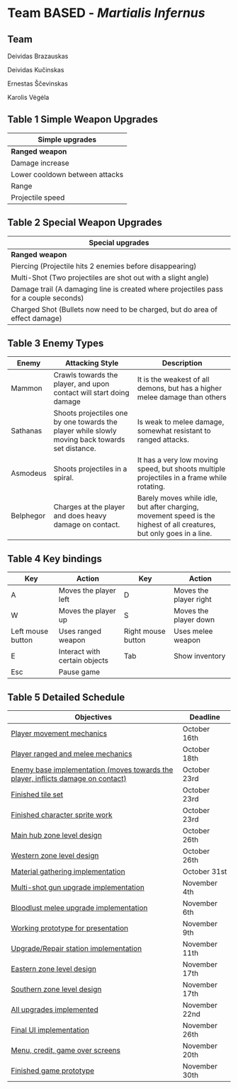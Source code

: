# Team BASED - _Martialis Infernus_

## Team

Deividas Brazauskas

Deividas Kučinskas

Ernestas Ščevinskas

Karolis Vėgėla

## Table 1 Simple Weapon Upgrades

|**Simple upgrades** |
| - |
|**Ranged weapon** |**Melee weapon** |
|Damage increase |
|Lower cooldown between attacks |
|Range |“Swing” size |
|Projectile speed |“Swing” speed |

## Table 2 Special Weapon Upgrades

|**Special upgrades** |
| - |
|**Ranged weapon** |**Melee weapon** |
|Piercing (Projectile hits 2 enemies before disappearing) |Bloodlust (Attack cooldown is temporarily increased with each kill, but disables the weapon for a while after ending) |
|Multi-Shot (Two projectiles are shot out with a slight angle) |Projectile contact (Allows for swings to hit projectiles and destroy them) |
|Damage trail (A damaging line is created where projectiles pass for a couple seconds) |Projectile deflect (projectile contact is required) (hitting projectiles now deflects them towards enemies instead) |
|Charged Shot (Bullets now need to be charged, but do area of effect damage) |Wind shield (a weak shield is created after a swing which stays around for a few seconds) |

## Table 3 Enemy Types

|**Enemy** |**Attacking Style** |**Description** |
| - | - | - |
|Mammon |Crawls towards the player, and upon contact will start doing damage |It is the weakest of all demons, but has a higher melee damage than others |
|Sathanas |Shoots projectiles one by one towards the player while slowly moving back towards set distance. |Is weak to melee damage,  somewhat resistant to ranged attacks. |
|Asmodeus |Shoots projectiles in a spiral. |It has a very low moving speed, but shoots multiple projectiles in a frame while rotating. |
|Belphegor |Charges at the player and does heavy damage on contact. |Barely moves while idle, but after charging, movement speed is the highest of all creatures, but only goes in a line. |

## Table 4 Key bindings

|**Key** |**Action** |**Key** |**Action** |
| - | - | - | - |
|A |Moves the player left |D |Moves the player right |
|W |Moves the player up |S |Moves the player down |
|Left mouse button |Uses ranged weapon |Right mouse button |Uses melee weapon |
|E |Interact with certain objects |Tab |Show inventory|
| Esc |Pause game |||

## Table 5 Detailed Schedule

|**Objectives** |**Deadline** |
| - | - |
|[Player movement mechanics](https://github.com/karoluzas/gamedev-project/issues/13) |October 16th|
|[Player ranged and melee mechanics](https://github.com/karoluzas/gamedev-project/issues/1) |October 18th|
|[Enemy base implementation (moves towards the player, inflicts damage on contact)](https://github.com/karoluzas/gamedev-project/issues/2) |October 23rd|
|[Finished tile set](https://github.com/karoluzas/gamedev-project/issues/3) |October 23rd|
|[Finished character sprite work](https://github.com/karoluzas/gamedev-project/issues/4) |October 23rd|
|[Main hub zone level design](https://github.com/karoluzas/gamedev-project/issues/5) |October 26th|
|[Western zone level design](https://github.com/karoluzas/gamedev-project/issues/6) |October 26th|
|[Material gathering implementation](https://github.com/karoluzas/gamedev-project/issues/7) |October 31st  |
|[Multi-shot gun upgrade implementation](https://github.com/karoluzas/gamedev-project/issues/8) |November 4th|
|[Bloodlust melee upgrade implementation](https://github.com/karoluzas/gamedev-project/issues/9) |November 6th|
|[Working prototype for presentation](https://github.com/karoluzas/gamedev-project/issues/10) |November 9th|
|[Upgrade/Repair station implementation](https://github.com/karoluzas/gamedev-project/issues/11) |November 11th|
|[Eastern zone level design](https://github.com/karoluzas/gamedev-project/issues/12) |November 17th|
|[Southern zone level design](https://github.com/karoluzas/gamedev-project/issues/13)  |November 17th|
|[All upgrades implemented](https://github.com/karoluzas/gamedev-project/issues/14)  |November 22nd|
|[Final UI implementation](https://github.com/karoluzas/gamedev-project/issues/15) |November 26th|
|[Menu, credit, game over screens](https://github.com/karoluzas/gamedev-project/issues/16) |November 20th|
|[Finished game prototype](https://github.com/karoluzas/gamedev-project/issues/17) |November 30th|
